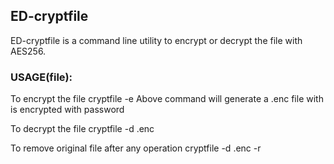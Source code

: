 ## ED-cryptfile
ED-cryptfile is a command line utility to encrypt or decrypt the file with AES256.

### USAGE(file):

To encrypt the file
cryptfile -e <filename>
Above command will generate a .enc file with is encrypted with password

To decrypt the file
cryptfile -d <filename>.enc

To remove original file after any operation
cryptfile -d <filename>.enc -r
